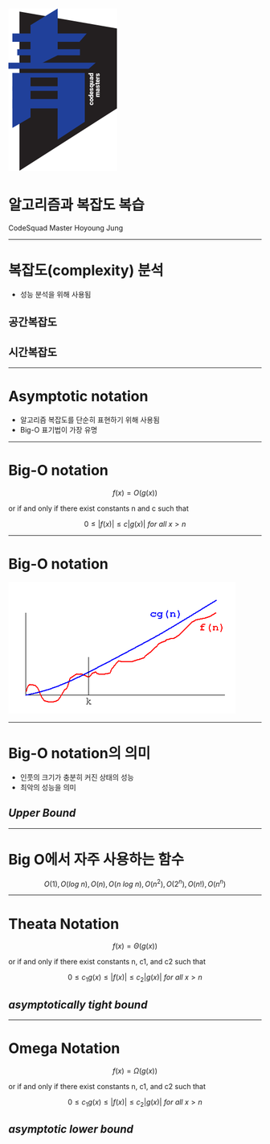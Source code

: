 # ![70%](images/img_blue.png) 
# 알고리즘과 복잡도 복습
CodeSquad Master 
Hoyoung Jung

---
<!-- page_number: true -->
 
# 복잡도(complexity) 분석

- 성능 분석을 위해 사용됨

## 공간복잡도

## 시간복잡도  

---
# Asymptotic notation

- 알고리즘 복잡도를 단순히 표현하기 위해 사용됨
- Big-O 표기법이 가장 유명 

---
# Big-O notation

$$ f(x) = O(g(x)) $$

or if and only if there exist constants n and c such that 

$$ 0 \le|f(x)| \le c|g(x)|\ for\ all\ x > n $$


---
# Big-O notation

![](images/3-bo.gif)

---
# Big-O notation의 의미
- 인풋의 크기가 충분히 커진 상태의 성능
- 최악의 성능을 의미 
## *Upper Bound*

---

# Big O에서 자주 사용하는 함수

$$O(1), O(log\ n), O(n), O(n\ log\ n), O(n^2), O(2^n), O(n!), O(n^n) $$

---
# Theata Notation

$$ f(x) = \Theta (g(x)) $$

or if and only if there exist constants n, c1, and c2 such that 

$$ 0 \le c_1g(x) \le |f(x)| \le c_2|g(x)|\ for\ all\ x > n $$

## *asymptotically tight bound*

---
# Omega Notation 

$$ f(x) = \Omega (g(x)) $$

or if and only if there exist constants n, c1, and c2 such that 

$$ 0 \le c_1g(x) \le |f(x)| \le c_2|g(x)|\ for\ all\ x > n $$

## *asymptotic lower bound*